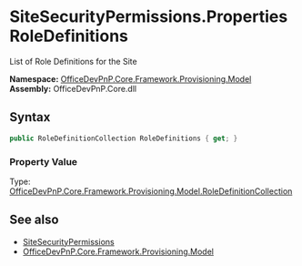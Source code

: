 # SiteSecurityPermissions.Properties RoleDefinitions
 List of Role Definitions for the Site   

**Namespace:** [OfficeDevPnP.Core.Framework.Provisioning.Model](OfficeDevPnP.Core.Framework.Provisioning.Model.md)  
**Assembly:** OfficeDevPnP.Core.dll  
## Syntax
```C#
public RoleDefinitionCollection RoleDefinitions { get; }
```

### Property Value
Type: [OfficeDevPnP.Core.Framework.Provisioning.Model.RoleDefinitionCollection](OfficeDevPnP.Core.Framework.Provisioning.Model.RoleDefinitionCollection.md)  

## See also
- [SiteSecurityPermissions](OfficeDevPnP.Core.Framework.Provisioning.Model.SiteSecurityPermissions.md) 
- [OfficeDevPnP.Core.Framework.Provisioning.Model](OfficeDevPnP.Core.Framework.Provisioning.Model.md) 
